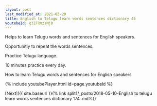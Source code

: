 ```yaml
---
layout: post
last_modified_at: 2021-03-29
title: English to Telugu learn words sentences dictionary 46 
youtubeId: q3ZFRmzzMj8
---
```

 
 
Helps to learn Telugu words and sentences for English speakers.

Opportunitiy to repeat the words sentences. 

Practice Telugu language. 
 
10 minutes practice every day. 
 
How to learn Telugu words and sentences for English speakers 
 
{% include youtubePlayer.html id=page.youtubeId %}
 
 
[Next]({{ site.baseurl }}{% link  split1/_posts/2018-05-10-English to telugu learn words sentences dictionary 174 .md%})
 
